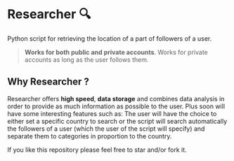 # Researcher 🔍

Python script for retrieving the location of a part of followers of a user.
> **Works for both public and private accounts**.
Works for private accounts as long as the user follows them.

## Why Researcher ?

Researcher offers **high speed**, **data storage** and combines data analysis in order to provide as much information as possible to the user. Plus soon will have some interesting features such as: The user will have the choice to either set a specific country to search or the script will search automatically the followers of a user (which the user of the script will specify) and separate them to categories in proportion to the country.


If you like this repository please feel free to star and/or fork it.
